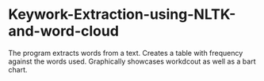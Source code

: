# Keywork-Extraction-using-NLTK-and-word-cloud

The program extracts words from a text. Creates a table with frequency against the words used. Graphically showcases workdcout as well as a bart chart.
